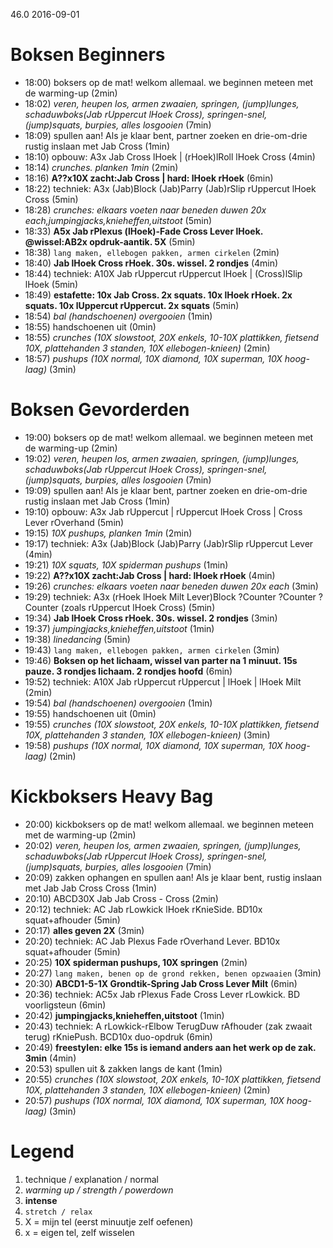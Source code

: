 46.0 2016-09-01 

# Boksen Beginners

  - 18:00) boksers op de mat! welkom allemaal. we beginnen meteen met de warming-up (2min)
  - 18:02) _veren, heupen los, armen zwaaien, springen, (jump)lunges, schaduwboks(Jab rUppercut lHoek Cross), springen-snel, (jump)squats, burpies, alles losgooien_ (7min)
  - 18:09) spullen aan! Als je klaar bent, partner zoeken en drie-om-drie rustig inslaan met Jab Cross (1min)
  - 18:10) opbouw: A3x Jab Cross lHoek | (rHoek)lRoll lHoek Cross (4min)
  - 18:14) _crunches. planken 1min_ (2min)
  - 18:16) **A??x10X zacht:Jab Cross | hard: lHoek rHoek** (6min)
  - 18:22) techniek: A3x (Jab)Block (Jab)Parry (Jab)rSlip rUppercut lHoek Cross (5min)
  - 18:28) _crunches: elkaars voeten naar beneden duwen 20x each,jumpingjacks,knieheffen,uitstoot_ (5min)
  - 18:33) **A5x Jab rPlexus (lHoek)-Fade Cross Lever lHoek. @wissel:AB2x opdruk-aantik. 5X** (5min)
  - 18:38) `lang maken, ellebogen pakken, armen cirkelen` (2min)
  - 18:40) **Jab lHoek Cross rHoek. 30s. wissel. 2 rondjes** (4min)
  - 18:44) techniek: A10X Jab rUppercut rUppercut lHoek | (Cross)lSlip lHoek (5min)
  - 18:49) **estafette: 10x Jab Cross. 2x squats. 10x lHoek rHoek. 2x squats. 10x lUppercut rUppercut. 2x squats** (5min)
  - 18:54) _bal (handschoenen) overgooien_ (1min)
  - 18:55) handschoenen uit (0min)
  - 18:55) _crunches (10X slowstoot, 20X enkels, 10-10X plattikken, fietsend 10X, plattehanden 3 standen, 10X ellebogen-knieen)_ (2min)
  - 18:57) _pushups (10X normal, 10X diamond, 10X superman, 10X hoog-laag)_ (3min)

# Boksen Gevorderden

  - 19:00) boksers op de mat! welkom allemaal. we beginnen meteen met de warming-up (2min)
  - 19:02) _veren, heupen los, armen zwaaien, springen, (jump)lunges, schaduwboks(Jab rUppercut lHoek Cross), springen-snel, (jump)squats, burpies, alles losgooien_ (7min)
  - 19:09) spullen aan! Als je klaar bent, partner zoeken en drie-om-drie rustig inslaan met Jab Cross (1min)
  - 19:10) opbouw: A3x Jab rUppercut | rUppercut lHoek Cross | Cross Lever rOverhand (5min)
  - 19:15) _10X pushups, planken 1min_ (2min)
  - 19:17) techniek: A3x (Jab)Block (Jab)Parry (Jab)rSlip rUppercut Lever (4min)
  - 19:21) _10X squats, 10X spiderman pushups_ (1min)
  - 19:22) **A??x10X zacht:Jab Cross | hard: lHoek rHoek** (4min)
  - 19:26) _crunches: elkaars voeten naar beneden duwen 20x each_ (3min)
  - 19:29) techniek: A3x (rHoek lHoek Milt Lever)Block ?Counter ?Counter ?Counter (zoals rUppercut lHoek Cross) (5min)
  - 19:34) **Jab lHoek Cross rHoek. 30s. wissel. 2 rondjes** (3min)
  - 19:37) _jumpingjacks,knieheffen,uitstoot_ (1min)
  - 19:38) _linedancing_ (5min)
  - 19:43) `lang maken, ellebogen pakken, armen cirkelen` (3min)
  - 19:46) **Boksen op het lichaam, wissel van parter na 1 minuut. 15s pauze. 3 rondjes lichaam. 2 rondjes hoofd** (6min)
  - 19:52) techniek: A10X Jab rUppercut rUppercut | lHoek | lHoek Milt (2min)
  - 19:54) _bal (handschoenen) overgooien_ (1min)
  - 19:55) handschoenen uit (0min)
  - 19:55) _crunches (10X slowstoot, 20X enkels, 10-10X plattikken, fietsend 10X, plattehanden 3 standen, 10X ellebogen-knieen)_ (3min)
  - 19:58) _pushups (10X normal, 10X diamond, 10X superman, 10X hoog-laag)_ (2min)

# Kickboksers Heavy Bag

  - 20:00) kickboksers op de mat! welkom allemaal. we beginnen meteen met de warming-up (2min)
  - 20:02) _veren, heupen los, armen zwaaien, springen, (jump)lunges, schaduwboks(Jab rUppercut lHoek Cross), springen-snel, (jump)squats, burpies, alles losgooien_ (7min)
  - 20:09) zakken ophangen en spullen aan! Als je klaar bent, rustig inslaan met Jab Jab Cross Cross (1min)
  - 20:10) ABCD30X Jab Jab Cross - Cross (2min)
  - 20:12) techniek: AC Jab rLowkick lHoek rKnieSide. BD10x squat+afhouder (5min)
  - 20:17) **alles geven 2X** (3min)
  - 20:20) techniek: AC Jab Plexus Fade rOverhand Lever. BD10x squat+afhouder (5min)
  - 20:25) **10X spiderman pushups, 10X springen** (2min)
  - 20:27) `lang maken, benen op de grond rekken, benen opzwaaien` (3min)
  - 20:30) **ABCD1-5-1X Grondtik-Spring Jab Cross Lever Milt** (6min)
  - 20:36) techniek: AC5x Jab rPlexus Fade Cross Lever rLowkick. BD voorligsteun (6min)
  - 20:42) **jumpingjacks,knieheffen,uitstoot** (1min)
  - 20:43) techniek: A rLowkick-rElbow TerugDuw rAfhouder (zak zwaait terug) rKniePush. BCD10x duo-opdruk (6min)
  - 20:49) **freestylen: elke 15s is iemand anders aan het werk op de zak. 3min** (4min)
  - 20:53) spullen uit & zakken langs de kant (1min)
  - 20:55) _crunches (10X slowstoot, 20X enkels, 10-10X plattikken, fietsend 10X, plattehanden 3 standen, 10X ellebogen-knieen)_ (2min)
  - 20:57) _pushups (10X normal, 10X diamond, 10X superman, 10X hoog-laag)_ (3min)

# Legend

 1. technique / explanation / normal
 1. _warming up / strength / powerdown_
 1. **intense**
 1. `stretch / relax`
 1. X = mijn tel (eerst minuutje zelf oefenen)
 1. x = eigen tel, zelf wisselen
